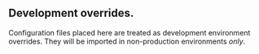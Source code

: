 ## Development overrides.

Configuration files placed here are treated as development environment overrides. They will be imported in non-production environments *only*.
